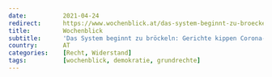 ```yaml
---
date:          2021-04-24
redirect:      https://www.wochenblick.at/das-system-beginnt-zu-broeckeln-gerichte-kippen-corona-massnahmen/
title:         Wochenblick
subtitle:      'Das System beginnt zu bröckeln: Gerichte kippen Corona-Maßnahmen'
country:       AT
categories:    [Recht, Widerstand]
tags:          [wochenblick, demokratie, grundrechte]
---
```

